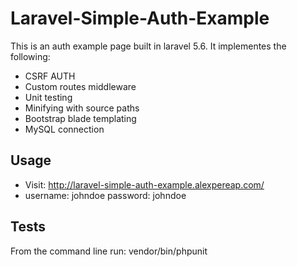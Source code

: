 # Laravel-Simple-Auth-Example
This is an auth example page built in laravel 5.6. It implementes the following:

 - CSRF AUTH
 - Custom routes middleware
 - Unit testing
 - Minifying with source paths
 - Bootstrap blade templating
 - MySQL connection

## Usage

- Visit: http://laravel-simple-auth-example.alexpereap.com/
- username: johndoe password: johndoe
 
## Tests
From the command line run: vendor/bin/phpunit
